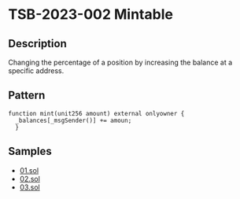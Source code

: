
# TSB-2023-002 Mintable
## Description

Changing the percentage of a position by increasing the balance at a specific address.

## Pattern

```solidity
function mint(unit256 amount) external onlyowner {
  _balances[_msgSender()] += amoun;
  }
```

## Samples
 
- [01.sol](https://github.com/cryptousersecurity/token-security-benchmark/blob/main/src/TSB-2023-002/samples/01.sol) 
- [02.sol](https://github.com/cryptousersecurity/token-security-benchmark/blob/main/src/TSB-2023-002/samples/02.sol) 
- [03.sol](https://github.com/cryptousersecurity/token-security-benchmark/blob/main/src/TSB-2023-002/samples/03.sol)
